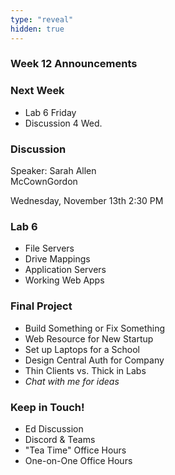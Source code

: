 ```yaml
---
type: "reveal"
hidden: true
---
```


<section>
	<h3>Week 12 Announcements</h3>
</section>
<section>
	<h3>Next Week</h3>
	<ul>
		<li>Lab 6 Friday</li>
		<li>Discussion 4 Wed.</li>
	</ul>
</section>
<section>
	<h3>Discussion </h3>
	<p>Speaker: Sarah Allen<br>McCownGordon</p>
	<p>Wednesday, November 13th 2:30 PM</p>
</section>
<section>
	<h3>Lab 6</h3>
	<ul>
	  <li>File Servers</li>
	  <li>Drive Mappings</li>
	  <li>Application Servers</li>
	  <li>Working Web Apps</li>
	</ul>
</section>
<section>
	<h3>Final Project</h3>
	<ul>
		<li>Build Something or Fix Something</li>
		<li>Web Resource for New Startup</li>
		<li>Set up Laptops for a School</li>
		<li>Design Central Auth for Company</li>
		<li>Thin Clients vs. Thick in Labs</li>
		<li><i>Chat with me for ideas</i></li>
	</ul>
</section>
<section>
	<h3>Keep in Touch!</h3>
	<ul>
	  <li>Ed Discussion</li>
	  <li>Discord & Teams</li>
	  <li>"Tea Time" Office Hours</li>
	  <li>One-on-One Office Hours</li>
	</ul>
</section>
